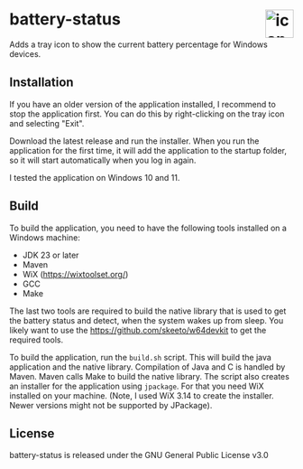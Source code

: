 # battery-status <img src="jpackage/battery-status.ico" alt="icon" width="50" align="right"/>

Adds a tray icon to show the current battery percentage for Windows devices.

## Installation

If you have an older version of the application installed, I recommend to stop the application first. You can do this by
right-clicking on the tray icon and selecting "Exit".

Download the latest release and run the installer. When you run the application for the first time, it will add the
application to the startup folder, so it will start automatically when you log in again.

I tested the application on Windows 10 and 11.

## Build

To build the application, you need to have the following tools installed on a Windows machine:

- JDK 23 or later
- Maven
- WiX (https://wixtoolset.org/)
- GCC
- Make

The last two tools are required to build the native library that is used to get the battery status and detect, when the
system wakes up from sleep. You likely want to use the https://github.com/skeeto/w64devkit to get the required tools.

To build the application, run the `build.sh` script. This will build the java application and the native library.
Compilation of Java and C is handled by Maven. Maven calls Make to build the native library. The script also creates an
installer for the application using `jpackage`. For that you need WiX installed on your machine. (Note, I used WiX 3.14
to create the installer. Newer versions might not be supported by JPackage).

## License

battery-status is released under the GNU General Public License v3.0
